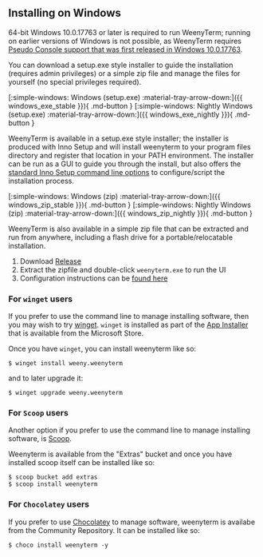 ## Installing on Windows

64-bit Windows 10.0.17763 or later is required to run WeenyTerm; running on
earlier versions of Windows is not possible, as WeenyTerm requires [Pseudo
Console support that was first released in Windows
10.0.17763](https://devblogs.microsoft.com/commandline/windows-command-line-introducing-the-windows-pseudo-console-conpty/).

You can download a setup.exe style installer to guide the installation
(requires admin privileges) or a simple zip file and manage the files for
yourself (no special privileges required).

[:simple-windows: Windows (setup.exe) :material-tray-arrow-down:]({{ windows_exe_stable }}){ .md-button }
[:simple-windows: Nightly Windows (setup.exe) :material-tray-arrow-down:]({{ windows_exe_nightly }}){ .md-button }

WeenyTerm is available in a setup.exe style installer; the installer is produced
with Inno Setup and will install weenyterm to your program files directory and
register that location in your PATH environment.  The installer can be run
as a GUI to guide you through the install, but also offers the [standard
Inno Setup command line options](https://jrsoftware.org/ishelp/index.php?topic=setupcmdline)
to configure/script the installation process.

[:simple-windows: Windows (zip) :material-tray-arrow-down:]({{ windows_zip_stable }}){ .md-button }
[:simple-windows: Nightly Windows (zip) :material-tray-arrow-down:]({{ windows_zip_nightly }}){ .md-button }

WeenyTerm is also available in a simple zip file that can be extracted and
run from anywhere, including a flash drive for a portable/relocatable
installation.

1. Download <a href="{{ windows_zip_stable }}">Release</a>
2. Extract the zipfile and double-click `weenyterm.exe` to run the UI
3. Configuration instructions can be [found here](../config/files.md)

### For `winget` users

If you prefer to use the command line to manage installing software,
then you may wish to try [winget](https://github.com/microsoft/winget-cli#installing-the-client).
`winget` is installed as part of the [App Installer](https://www.microsoft.com/en-us/p/app-installer/9nblggh4nns1)
that is available from the Microsoft Store.

Once you have `winget`, you can install weenyterm like so:

```console
$ winget install weeny.weenyterm
```

and to later upgrade it:

```console
$ winget upgrade weeny.weenyterm
```

### For `Scoop` users

Another option if you prefer to use the command line to manage installing
software, is [Scoop](https://scoop.sh/).

Weenyterm is available from the "Extras" bucket and once you have installed
scoop itself can be installed like so:

```console
$ scoop bucket add extras
$ scoop install weenyterm
```

### For `Chocolatey` users

If you prefer to use [Chocolatey](https://chocolatey.org) to manage software,
weenyterm is availabe from the Community Repository.  It can be installed like
so:

```console
$ choco install weenyterm -y
```
